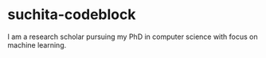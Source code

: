 # suchita-codeblock
I am a research scholar pursuing my PhD in computer science with focus on machine learning.
